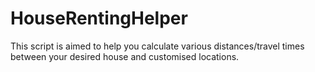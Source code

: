 # HouseRentingHelper
This script is aimed to help you calculate various distances/travel times between your desired house and customised locations.
